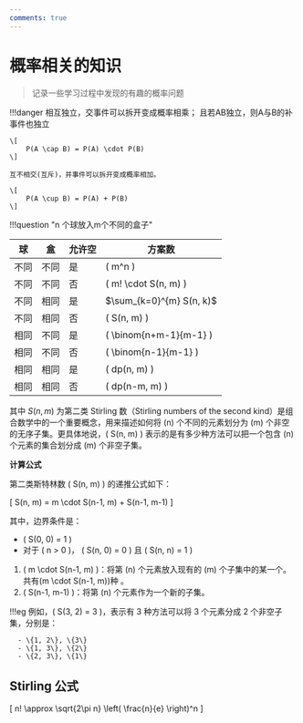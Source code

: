 ```yaml
---
comments: true
---
```


# 概率相关的知识
> 记录一些学习过程中发现的有趣的概率问题

!!!danger
    相互独立，交事件可以拆开变成概率相乘；
    且若AB独立，则A与B的补事件也独立
    
    \[
        P(A \cap B) = P(A) \cdot P(B)
    \]

    互不相交(互斥)，并事件可以拆开变成概率相加。

    \[
        P(A \cup B) = P(A) + P(B)
    \]


!!!question "n 个球放入m个不同的盒子"

| 球     | 盒     | 允许空   | 方案数                                                   |
|--------|--------|----------|----------------------------------------------------------|
| 不同   | 不同   | 是        | \( m^n \)                                                |
| 不同   | 不同   | 否        | \( m! \cdot S(n, m) \)                                   |
| 不同   | 相同   | 是        | $\sum_{k=0}^{m} S(n, k)$|
| 不同   | 相同   | 否        | \( S(n, m) \)                                            |
| 相同   | 不同   | 是        | \( \binom{n+m-1}{m-1} \)                                |
| 相同   | 不同   | 否        | \( \binom{n-1}{m-1} \)                                  |
| 相同   | 相同   | 是        | \( dp(n, m) \)                                           |
| 相同   | 相同   | 否        | \( dp(n-m, m) \)                                         |


其中 $S(n,m)$ 为第二类 Stirling 数（Stirling numbers of the second kind）是组合数学中的一个重要概念，用来描述如何将 \(n\) 个不同的元素划分为 \(m\) 个非空的无序子集。更具体地说，\( S(n, m) \) 表示的是有多少种方法可以把一个包含 \(n\) 个元素的集合划分成 \(m\) 个非空子集。

**计算公式**

第二类斯特林数 \( S(n, m) \) 的递推公式如下：

\[
S(n, m) = m \cdot S(n-1, m) + S(n-1, m-1)
\]

其中，边界条件是：

- \( S(0, 0) = 1 \)
- 对于 \( n > 0 \)， \( S(n, 0) = 0 \) 且 \( S(n, n) = 1 \)


1. \( m \cdot S(n-1, m) \)：将第 \(n\) 个元素放入现有的 \(m\) 个子集中的某一个。共有\(m \cdot S(n-1, m)\)种 。
2. \( S(n-1, m-1) \)：将第 \(n\) 个元素作为一个新的子集。

!!!eg
      例如，\( S(3, 2) = 3 \)，表示有 3 种方法可以将 3 个元素分成 2 个非空子集，分别是：
      
      - \{1, 2\}, \{3\}
      - \{1, 3\}, \{2\}
      - \{2, 3\}, \{1\}


## Stirling 公式

\[
    n! \approx \sqrt{2\pi n} \left( \frac{n}{e} \right)^n
\]



